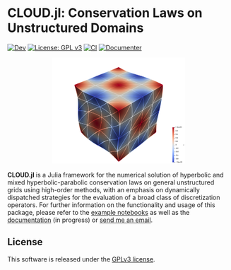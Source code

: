 # **CLOUD.jl**: Conservation Laws on Unstructured Domains

[![Dev](https://img.shields.io/badge/docs-dev-blue.svg)](https://tjbmontoya.com/CLOUD.jl/dev/) [![License: GPL v3](https://img.shields.io/badge/License-GPLv3-blue.svg)](https://www.gnu.org/licenses/gpl-3.0)
[![CI](https://github.com/tristanmontoya/CLOUD.jl/actions/workflows/ci.yml/badge.svg)](https://github.com/tristanmontoya/CLOUD.jl/actions/workflows/ci.yml) [![Documenter](https://github.com/tristanmontoya/CLOUD.jl/actions/workflows/documenter.yml/badge.svg)](https://github.com/tristanmontoya/CLOUD.jl/actions/workflows/documenter.yml) 
<p align=center>
<img src="visualization.png" alt="drawing" style="width:300px;"/>

**CLOUD.jl** is a Julia framework for the numerical solution of hyperbolic and mixed hyperbolic-parabolic conservation laws on general unstructured grids using high-order methods, with an emphasis on dynamically dispatched strategies for the evaluation of a broad class of discretization operators. For further information on the functionality and usage of this package, please refer to the [example notebooks](https://nbviewer.org/github/tristanmontoya/CLOUD.jl/tree/main/examples/) as well as the [documentation](https://tjbmontoya.com/CLOUD.jl/dev/) (in progress) or [send me an email](mailto:tristan.montoya@mail.utoronto.ca).

## License

This software is released under the [GPLv3 license](https://www.gnu.org/licenses/gpl-3.0.en.html).